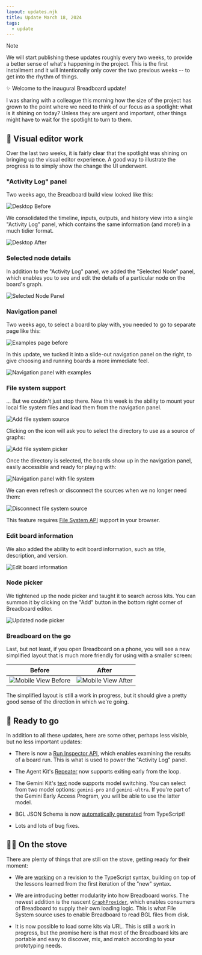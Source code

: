 ```yaml
---
layout: updates.njk
title: Update March 18, 2024
tags:
  - update
---
```


> [!NOTE]
> We will start publishing these updates roughly every two weeks, to provide a better sense of what's happening in the project. This is the first installment and it will intentionally only cover the two previous weeks -- to get into the rhythm of things.

✨ Welcome to the inaugural Breadboard update!

I was sharing with a colleague this morning how the size of the project has grown to the point where we need to think of our focus as a spotlight: what is it shining on today? Unless they are urgent and important, other things might have to wait for the spotlight to turn to them.

## 🎨 Visual editor work

Over the last two weeks, it is fairly clear that the spotlight was shining on bringing up the visual editor experience. A good way to illustrate the progress is to simply show the change the UI underwent.

### "Activity Log" panel

Two weeks ago, the Breadboard build view looked like this:

![Desktop Before](/breadboard/static/images/2024-03-18/before-build-view.png)

We consolidated the timeline, inputs, outputs, and history view into a single "Activity Log" panel, which contains the same information (and more!) in a much tidier format.

![Desktop After](/breadboard/static/images/2024-03-18/activity-log.png)

### Selected node details

In addition to the "Activity Log" panel, we added the "Selected Node" panel, which enables you to see and edit the details of a particular node on the board's graph.

![Selected Node Panel](/breadboard/static/images/2024-03-18/selected-node-panel.png)

### Navigation panel

Two weeks ago, to select a board to play with, you needed to go to separate page like this:

![Examples page before](/breadboard/static/images/2024-03-18/before-examples.png)

In this update, we tucked it into a slide-out navigation panel on the right, to give choosing and running boards a more immediate feel.

![Navigation panel with examples](/breadboard/static/images/2024-03-18/navigation-panel-examples.png)

### File system support

... But we couldn't just stop there. New this week is the ability to mount your local file system files and load them from the navigation panel.

![Add file system source](/breadboard/static/images/2024-03-18/add-file-system-source.png)

Clicking on the icon will ask you to select the directory to use as a source of graphs:

![Add file system picker](/breadboard/static/images/2024-03-18/add-file-system-dir.png)

Once the directory is selected, the boards show up in the navigation panel, easily accessible and ready for playing with:

![Navigation panel with file system](/breadboard/static/images/2024-03-18/navigation-panel.png)

We can even refresh or disconnect the sources when we no longer need them:

![Disconnect file system source](/breadboard/static/images/2024-03-18/disconnect-file-system-source.png)

This feature requires [File System API](https://developer.mozilla.org/en-US/docs/Web/API/File_System_API) support in your browser.

### Edit board information

We also added the ability to edit board information, such as title, description, and version.

![Edit board information](/breadboard/static/images/2024-03-18/edit-board-info.png)

### Node picker

We tightened up the node picker and taught it to search across kits. You can summon it by clicking on the "Add" button in the bottom right corner of Breadboard editor.

![Updated node picker](/breadboard/static/images/2024-03-18/node-picker.png)

### Breadboard on the go

Last, but not least, if you open Breadboard on a phone, you will see a new simplified layout that is much more friendly for using with a smaller screen:

| Before                                                                             | After                                                                      |
| ---------------------------------------------------------------------------------- | -------------------------------------------------------------------------- |
| ![Mobile View Before](/breadboard/static/images/2024-03-18/before-mobile-view.png) | ![Mobile View After](/breadboard/static/images/2024-03-18/mobile-view.png) |

The simplified layout is still a work in progress, but it should give a pretty good sense of the direction in which we're going.

## 🚀 Ready to go

In addition to all these updates, here are some other, perhaps less visible, but no less important updates:

- There is now a [Run Inspector API](/breadboard/docs/inspector/run/), which enables examining the results of a board run. This is what is used to power the "Activity Log" panel.

- The Agent Kit's [Repeater](http://localhost:8000/breadboard/docs/kits/agents/#repeater-agentsrepeater) now supports exiting early from the loop.

- The Gemini Kit's [text](https://github.com/breadboard-ai/breadboard/blob/eea9e3333db2ea3b07cb5f4e448dcacfdc7d0017/packages/gemini-kit/src/kit.ts#L24) node supports model switching. You can select from two model options: `gemini-pro` and `gemini-ultra`. If you're part of the Gemini Early Access Program, you will be able to use the latter model.

- BGL JSON Schema is now [automatically generated](https://github.com/breadboard-ai/breadboard/commit/9b8e73242c6a261ee0f459e71f352121ccef31f8) from TypeScript!

- Lots and lots of bug fixes.

## 🧑‍🍳 On the stove

There are plenty of things that are still on the stove, getting ready for their moment:

- We are [working](https://github.com/breadboard-ai/breadboard/tree/main/packages/build) on a revision to the TypeScript syntax, building on top of the lessons learned from the first iteration of the "new" syntax.

- We are introducing better modularity into how Breadboard works. The newest addition is the nascent [`GraphProvider`](https://github.com/breadboard-ai/breadboard/blob/eea9e3333db2ea3b07cb5f4e448dcacfdc7d0017/packages/breadboard/src/loader/types.ts#L14), which enables consumers of Breadboard to supply their own loading logic. This is what File System source uses to enable Breadboard to read BGL files from disk.

- It is now possible to load some kits via URL. This is still a work in progress, but the promise here is that most of the Breadboard kits are portable and easy to discover, mix, and match according to your prototyping needs.
